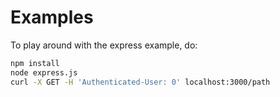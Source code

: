 # Examples

To play around with the express example, do:

```sh
npm install
node express.js
curl -X GET -H 'Authenticated-User: 0' localhost:3000/path
```
